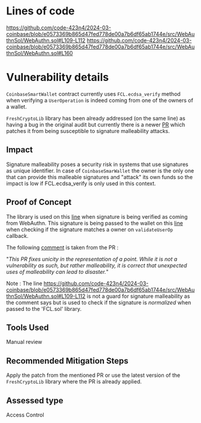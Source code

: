# Lines of code

https://github.com/code-423n4/2024-03-coinbase/blob/e0573369b865d47fed778de00a7b6df65ab1744e/src/WebAuthnSol/WebAuthn.sol#L109-L112
https://github.com/code-423n4/2024-03-coinbase/blob/e0573369b865d47fed778de00a7b6df65ab1744e/src/WebAuthnSol/WebAuthn.sol#L160


# Vulnerability details

`CoinbaseSmartWallet` contract currently uses `FCL.ecdsa_verify` method when verifying a `UserOperation` is indeed coming from one of the owners of a wallet.

`FreshCryptoLib` library has been already addressed (on the same line) as having a bug in the original audit but currently there is a newer [PR](https://github.com/rdubois-crypto/FreshCryptoLib/pull/65) which patches it from being susceptible to signature malleability attacks.

## Impact

Signature malleability poses a security risk in systems that use signatures as unique identifier.
In case of `CoinbaseSmarWallet` the owner is the only one that can provide this malleable signatures and "attack" its own funds so the impact is low if FCL.ecdsa_verify is only used in this context.

## Proof of Concept

The library is used on this [line](https://github.com/code-423n4/2024-03-coinbase/blob/e0573369b865d47fed778de00a7b6df65ab1744e/src/WebAuthnSol/WebAuthn.sol#L160) when signature is being verified as coming from WebAuthn. This signature is being passed to the wallet on this [line](https://github.com/code-423n4/2024-03-coinbase/blob/e0573369b865d47fed778de00a7b6df65ab1744e/src/SmartWallet/CoinbaseSmartWallet.sol#L321) when checking if the signature matches a owner on `validateUserOp` callback. 

The following [comment](https://github.com/rdubois-crypto/FreshCryptoLib/pull/65#issuecomment-2036417191) is taken from the PR :

"*This PR fixes unicity in the representation of a point. While it is not a vulnerability as such, but rather malleability, it is correct that unexpected uses of malleability can lead to disaster.*"

Note : The line https://github.com/code-423n4/2024-03-coinbase/blob/e0573369b865d47fed778de00a7b6df65ab1744e/src/WebAuthnSol/WebAuthn.sol#L109-L112 is not a guard for signature malleability as the comment says but is used to check if the signature is *normalized* when passed to the 'FCL.sol' library. 

## Tools Used
Manual review

## Recommended Mitigation Steps

Apply the patch from the mentioned PR or use the latest version of the `FreshCryptoLib` library where the PR is already applied.









## Assessed type

Access Control